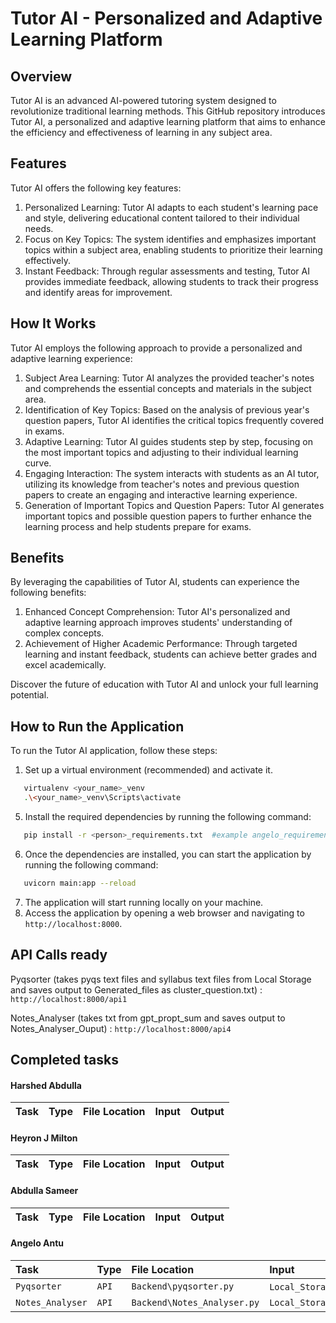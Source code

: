 # Tutor AI - Personalized and Adaptive Learning Platform

## Overview
Tutor AI is an advanced AI-powered tutoring system designed to revolutionize traditional learning methods. This GitHub repository introduces Tutor AI, a personalized and adaptive learning platform that aims to enhance the efficiency and effectiveness of learning in any subject area.

## Features
Tutor AI offers the following key features:

1. Personalized Learning: Tutor AI adapts to each student's learning pace and style, delivering educational content tailored to their individual needs.
2. Focus on Key Topics: The system identifies and emphasizes important topics within a subject area, enabling students to prioritize their learning effectively.
3. Instant Feedback: Through regular assessments and testing, Tutor AI provides immediate feedback, allowing students to track their progress and identify areas for improvement.

## How It Works
Tutor AI employs the following approach to provide a personalized and adaptive learning experience:

1. Subject Area Learning: Tutor AI analyzes the provided teacher's notes and comprehends the essential concepts and materials in the subject area.
2. Identification of Key Topics: Based on the analysis of previous year's question papers, Tutor AI identifies the critical topics frequently covered in exams.
3. Adaptive Learning: Tutor AI guides students step by step, focusing on the most important topics and adjusting to their individual learning curve.
4. Engaging Interaction: The system interacts with students as an AI tutor, utilizing its knowledge from teacher's notes and previous question papers to create an engaging and interactive learning experience.
5. Generation of Important Topics and Question Papers: Tutor AI generates important topics and possible question papers to further enhance the learning process and help students prepare for exams.

## Benefits
By leveraging the capabilities of Tutor AI, students can experience the following benefits:

1. Enhanced Concept Comprehension: Tutor AI's personalized and adaptive learning approach improves students' understanding of complex concepts.
2. Achievement of Higher Academic Performance: Through targeted learning and instant feedback, students can achieve better grades and excel academically.

Discover the future of education with Tutor AI and unlock your full learning potential.

## How to Run the Application
To run the Tutor AI application, follow these steps:


1. Set up a virtual environment (recommended) and activate it.
```bash
   virtualenv <your_name>_venv 
   .\<your_name>_venv\Scripts\activate
```
5. Install the required dependencies by running the following command:
```bash
   pip install -r <person>_requirements.txt  #example angelo_requirements.txt
```
6. Once the dependencies are installed, you can start the application by running the following command:
```bash
   uvicorn main:app --reload
```
7. The application will start running locally on your machine.
8. Access the application by opening a web browser and navigating to 
    `http://localhost:8000`.

## API Calls ready

Pyqsorter (takes pyqs text files and syllabus text files from Local Storage and saves output to Generated_files as cluster_question.txt) : `http://localhost:8000/api1`

Notes_Analyser (takes txt from gpt_propt_sum and saves output to Notes_Analyser_Ouput) : `http://localhost:8000/api4`


## Completed tasks

#### Harshed Abdulla

| Task | Type     | File Location                |Input                | Output              |
| :-------- | :------- |  :------------------------- |:------------------------- |:------------------------- |

#### Heyron J Milton

| Task | Type     | File Location                |Input                | Output              |
| :-------- | :------- |  :------------------------- |:------------------------- |:------------------------- |

#### Abdulla Sameer

| Task | Type     | File Location                |Input                | Output              |
| :-------- | :------- |  :------------------------- |:------------------------- |:------------------------- |

#### Angelo Antu

| Task | Type     | File Location                |Input                | Output              |
| :-------- | :------- |  :------------------------- |:------------------------- |:------------------------- |
| `Pyqsorter` | `API` |  `Backend\pyqsorter.py`  |  `Local_Storage/pyqs_text`,`Local_Storage/syllabus.txt`               |       `Local_Storage/Generated_Files/cluster_questions.txt`         | 
| `Notes_Analyser` | `API` |  `Backend\Notes_Analyser.py`  |  `Local_Storage/Generated_Files/gpt_promt_sum/module2.txt`           |       `Local_Storage/Generated_Files/Notes_Analyser_Ouput_files/topic_list.txt`,`Local_Storage/Generated_Files/Notes_Analyser_Ouput_files/imp_topic_list.txt`,`Local_Storage/Generated_Files/Notes_Analyser_Ouput_files/notes_questions_list.txt`         | 

